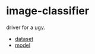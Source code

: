 # image-classifier

driver for a [ugv](https://github.com/kamangir/bluer-ugv/blob/main/bluer_ugv/docs/bluer-swallow.md).

- [dataset](./dataset)
- [model](./model)
